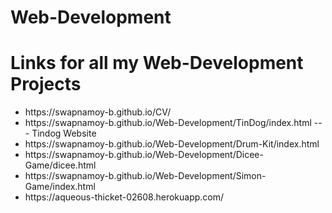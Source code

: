 # Web-Development 
<h1>Links for all my Web-Development Projects</h1>

<ul>
<li>https://swapnamoy-b.github.io/CV/</li>
<li>https://swapnamoy-b.github.io/Web-Development/TinDog/index.html  --- Tindog Website</li>  
<li>https://swapnamoy-b.github.io/Web-Development/Drum-Kit/index.html</li>
<li>https://swapnamoy-b.github.io/Web-Development/Dicee-Game/dicee.html</li>
<li>https://swapnamoy-b.github.io/Web-Development/Simon-Game/index.html</li>
<li>https://aqueous-thicket-02608.herokuapp.com/</li>
</ul>
